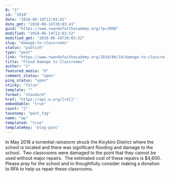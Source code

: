 ```yaml
---
0: "1"
id: "3910"
date: "2018-06-14T13:03:41"
date_gmt: "2018-06-14T20:03:41"
guid: "https://www.rwandafaithacademy.org/?p=3908"
modified: "2018-06-14T13:03:52"
modified_gmt: "2018-06-14T20:03:52"
slug: "damage-to-classrooms"
status: "publish"
type: "post"
link: "https://www.rwandafaithacademy.org/2018/06/14/damage-to-classrooms/"
title: "Flood Damage to Classrooms"
author: "1"
featured_media: "0"
comment_status: "open"
ping_status: "open"
sticky: "false"
template: ""
format: "standard"
href: "https://api.w.org/{rel}"
embeddable: "true"
count: "2"
taxonomy: "post_tag"
name: "wp"
templated: "true"
templateKey: 'blog-post'
---
```

In May 2018 a torrential rainstorm struck the Kicykiro District where the school is located and there was significant flooding and damage to the school.&#xA0; Two classrooms were damaged to the point that they cannot be used without major repairs.&#xA0; The estimated cost of these repairs is $4,600.&#xA0; Please&#xA0;pray for the school and to thoughtfully consider making a donation to RFA to help us repair these classrooms.